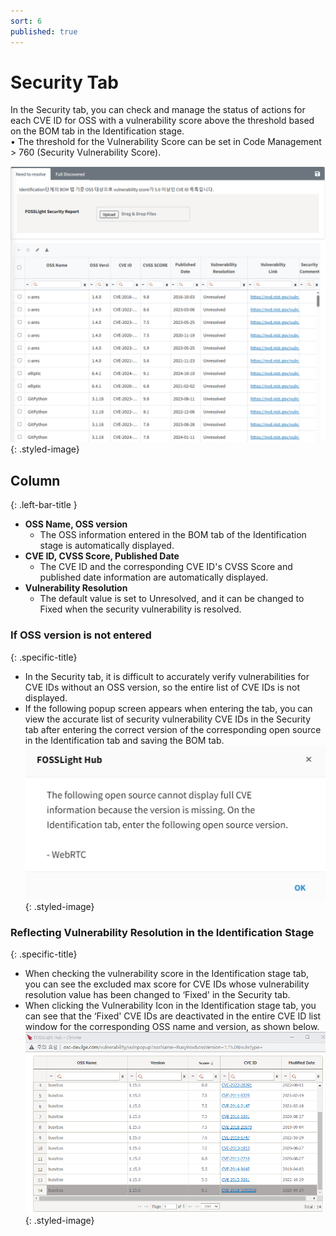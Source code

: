 ```yaml
---
sort: 6
published: true
---
```


# Security Tab
<div class="note">
In the Security tab, you can check and manage the status of actions for each CVE ID for OSS with a vulnerability score above the threshold based on the BOM tab in the Identification stage. <br>
    • The threshold for the Vulnerability Score can be set in Code Management > 760 (Security Vulnerability Score).   
</div>

![prj](images/6_sec_list.PNG){: .styled-image}  

## Column
{: .left-bar-title }
- **OSS Name, OSS version**
    - The OSS information entered in the BOM tab of the Identification stage is automatically displayed.
- **CVE ID, CVSS Score, Published Date**
    - The CVE ID and the corresponding CVE ID's CVSS Score and published date information are automatically displayed.
- **Vulnerability Resolution**
    - The default value is set to Unresolved, and it can be changed to Fixed when the security vulnerability is resolved.

### If OSS version is not entered
{: .specific-title}
- In the Security tab, it is difficult to accurately verify vulnerabilities for CVE IDs without an OSS version, so the entire list of CVE IDs is not displayed.  
- If the following popup screen appears when entering the tab, you can view the accurate list of security vulnerability CVE IDs in the Security tab after entering the correct version of the corresponding open source in the Identification tab and saving the BOM tab.  
![prj](images/6_sec_popup.PNG){: .styled-image}  

### Reflecting Vulnerability Resolution in the Identification Stage
{: .specific-title}
- When checking the vulnerability score in the Identification stage tab, you can see the excluded max score for CVE IDs whose vulnerability resolution value has been changed to ‘Fixed' in the Security tab.  
- When clicking the Vulnerability Icon in the Identification stage tab, you can see that the ‘Fixed' CVE IDs are deactivated in the entire CVE ID list window for the corresponding OSS name and version, as shown below.  
![fixed](images/6_sec_fixed.png){: .styled-image}  

